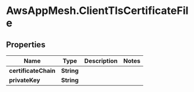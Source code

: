 # AwsAppMesh.ClientTlsCertificateFile

## Properties

Name | Type | Description | Notes
------------ | ------------- | ------------- | -------------
**certificateChain** | **String** |  | 
**privateKey** | **String** |  | 


